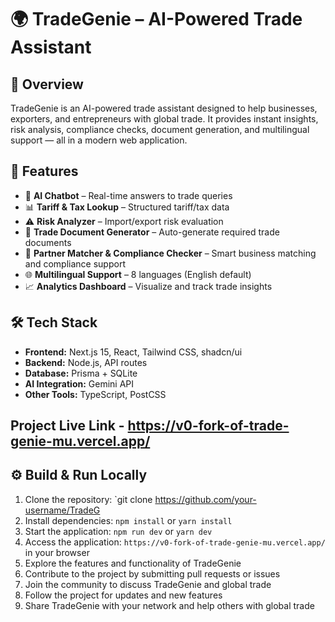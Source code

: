 # 🌍 TradeGenie – AI-Powered Trade Assistant  

## 📖 Overview  
TradeGenie is an AI-powered trade assistant designed to help businesses, exporters, and entrepreneurs with global trade. It provides instant insights, risk analysis, compliance checks, document generation, and multilingual support — all in a modern web application.  

## 🚀 Features  
- 🤖 **AI Chatbot** – Real-time answers to trade queries  
- 📊 **Tariff & Tax Lookup** – Structured tariff/tax data  
- ⚠️ **Risk Analyzer** – Import/export risk evaluation  
- 📑 **Trade Document Generator** – Auto-generate required trade documents  
- 🔗 **Partner Matcher & Compliance Checker** – Smart business matching and compliance support  
- 🌐 **Multilingual Support** – 8 languages (English default)  
- 📈 **Analytics Dashboard** – Visualize and track trade insights  

## 🛠️ Tech Stack  
- **Frontend:** Next.js 15, React, Tailwind CSS, shadcn/ui  
- **Backend:** Node.js, API routes  
- **Database:** Prisma + SQLite  
- **AI Integration:** Gemini API  
- **Other Tools:** TypeScript, PostCSS  
## Project Live Link - https://v0-fork-of-trade-genie-mu.vercel.app/ 
## ⚙️ Build & Run Locally  

1. Clone the repository: `git clone https://github.com/your-username/TradeG
2. Install dependencies: `npm install` or `yarn install`
3. Start the application: `npm run dev` or `yarn dev`
4. Access the application: `https://v0-fork-of-trade-genie-mu.vercel.app/` in your browser
5. Explore the features and functionality of TradeGenie
6. Contribute to the project by submitting pull requests or issues
7. Join the community to discuss TradeGenie and global trade
8. Follow the project for updates and new features
9. Share TradeGenie with your network and help others with global trade

